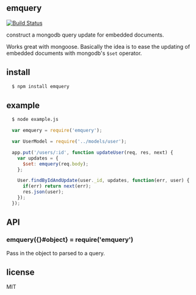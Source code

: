 ## emquery
[![Build Status](https://travis-ci.org/lestoni/emquery.svg)](https://travis-ci.org/lestoni/emquery)

construct a mongodb query update for embedded documents.

Works great with mongoose. Basically the idea is to ease the updating of
embedded documents with mongodb's `$set` operator.

## install

```sh
  $ npm install emquery
```

## example

```sh
  $ node example.js
```

```javascript
  var emquery = require('emquery');

  var UserModel = require('../models/user');

  app.put('/users/:id', function updateUser(req, res, next) {
    var updates = {
      $set: emquery(req.body);
    };

    User.findByIdAndUpdate(user._id, updates, function(err, user) {
      if(err) return next(err);
      res.json(user);
    });
  });
```

## API

### emquery({}#object} = require('emquery')

Pass in the object to parsed to a query.

## license

MIT
